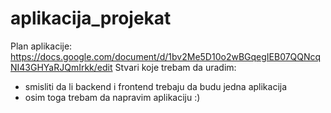 # aplikacija_projekat

Plan aplikacije: https://docs.google.com/document/d/1bv2Me5D10o2wBGqegIEB07QQNcqNI43GHYaRJQmIrkk/edit
Stvari koje trebam da uradim:
- smisliti da li backend i frontend trebaju da budu jedna aplikacija
- osim toga trebam da napravim aplikaciju :)
